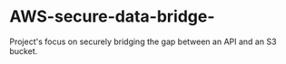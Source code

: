 # AWS-secure-data-bridge-
Project's focus on securely bridging the gap between an API and an S3 bucket.
